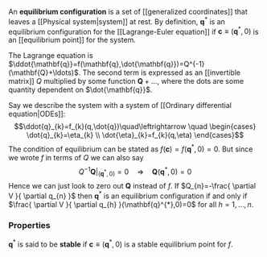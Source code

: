 An **equilibrium configuration** is a set of [[generalized coordinates]] that leaves a [[Physical system|system]] at rest. By definition, $\mathbf{q}^{*}$ is an equilibrium configuration for the [[Lagrange-Euler equation]] if $\mathbf{c}\equiv(\mathbf{q}^{*},0)$ is an [[equilibrium point]] for the system.

The Lagrange equation is $\ddot{\mathbf{q}}=f(\mathbf{q},\dot{\mathbf{q}})=Q^{-1}(\mathbf{Q}+\ldots)$. The second term is expressed as an [[invertible matrix]] $Q$ multiplied by some function $\mathbf{Q}+\ldots$, where the dots are some quantity dependent on $\dot{\mathbf{q}}$.

Say we describe the system with a system of [[Ordinary differential equation|ODEs]]:
$$\ddot{q}_{k}=f_{k}(q,\dot{q})\quad\leftrightarrow \quad \begin{cases}
\dot{q}_{k}=\eta_{k} \\
\dot{\eta}_{k}=f_{k}(q,\eta)
\end{cases}$$
The condition of equilibrium can be stated as $f(\mathbf{c})=f(\mathbf{q}^{*},0)=0$. But since we wrote $f$ in terms of $Q$ we can also say
$$Q^{-1}\left.{\mathbf{Q}}\right|_{(\mathbf{q}^{*},0)}=0\quad\Rightarrow \quad \mathbf{Q}(\mathbf{q}^{*},0)=0$$
Hence we can just look to zero out $\mathbf{Q}$ instead of $f$. If $Q_{n}=-\frac{ \partial V }{ \partial q_{n} }$ then $\mathbf{q}^{*}$ is an equilibrium configuration if and only if $\frac{ \partial V }{ \partial q_{h} }(\mathbf{q}^{*},0)=0$ for all $h=1,\ldots,n$.
### Properties
$\mathbf{q}^{*}$ is said to be **stable** if $\mathbf{c}\equiv(\mathbf{q}^{*},0)$ is a stable equilibrium point for $f$.